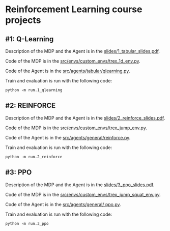 # Reinforcement Learning course projects


## \#1: Q-Learning

Description of the MDP and the Agent is in the [slides/1\_tabular_slides.pdf](slides/1_qlearning_slides.pdf).

Code of the MDP is in the [src/envs/custom_envs/trex\_1d\_env.py](src/envs/custom_envs/trex_1d_env.py).


Code of the Agent is in the [src/agents/tabular/qlearning.py](src/agents/tabular/qlearning.py).

Train and evaluation is run with the following code:

```shell
python -m run.1_qlearning
```

## \#2: REINFORCE

Description of the MDP and the Agent is in the [slides/2\_reinforce_slides.pdf](slides/2_reinforce_slides.pdf).

Code of the MDP is in the [src/envs/custom_envs/trex\_jump\_env.py](src/envs/custom_envs/trex_jump_env.py).


Code of the Agent is in the [src/agents/general/reinforce.py](src/agents/general/reinforce.py).

Train and evaluation is run with the following code:

```shell
python -m run.2_reinforce
```

## \#3: PPO

Description of the MDP and the Agent is in the 
[slides/3\_ppo_slides.pdf](slides/3_ppo_slides.pdf).

Code of the MDP is in the [src/envs/custom_envs/trex\_jump\_squat\_env.py](src/envs/custom_envs/trex_jump_squat_env.py).


Code of the Agent is in the [src/agents/general/ ppo.py](src/agents/general/ppo.py).
 
Train and evaluation is run with the following code:

```shell
python -m run.3_ppo
```